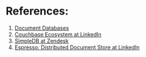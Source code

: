 
# References:

1. [Document Databases](https://msdn.microsoft.com/en-us/magazine/hh547103.aspx)
2. [Couchbase Ecosystem at LinkedIn](https://engineering.linkedin.com/blog/2017/12/couchbase-ecosystem-at-linkedin)
3. [SimpleDB at Zendesk](https://medium.com/zendesk-engineering/resurrecting-amazon-simpledb-9404034ec506)
4. [Espresso: Distributed Document Store at LinkedIn](https://engineering.linkedin.com/espresso/introducing-espresso-linkedins-hot-new-distributed-document-store)